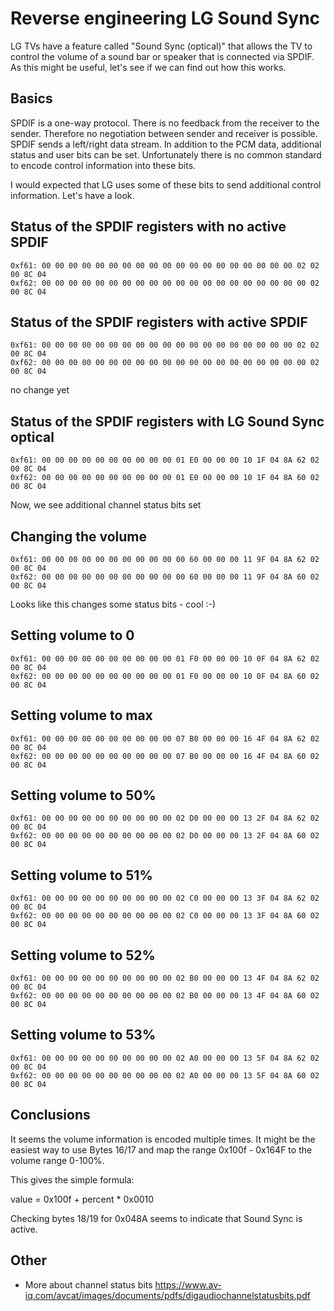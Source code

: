 # Reverse engineering LG Sound Sync

LG TVs have a feature called "Sound Sync (optical)" that allows the TV to control the volume of a sound bar or speaker that is connected via SPDIF.
As this might be useful, let's see if we can find out how this works.

## Basics

SPDIF is a one-way protocol. There is no feedback from the receiver to the sender.
Therefore no negotiation between sender and receiver is possible. SPDIF sends a left/right data stream. In addition to the PCM data, additional status and user bits can be set. Unfortunately there is no common standard to encode control information into these bits.

I would expected that LG uses some of these bits to send additional control information.
Let's have a look.

## Status of the SPDIF registers with no active SPDIF

```
0xf61: 00 00 00 00 00 00 00 00 00 00 00 00 00 00 00 00 00 00 00 02 02 00 8C 04
0xf62: 00 00 00 00 00 00 00 00 00 00 00 00 00 00 00 00 00 00 00 00 02 00 8C 04
```

## Status of the SPDIF registers with active SPDIF

```
0xf61: 00 00 00 00 00 00 00 00 00 00 00 00 00 00 00 00 00 00 00 02 02 00 8C 04
0xf62: 00 00 00 00 00 00 00 00 00 00 00 00 00 00 00 00 00 00 00 00 02 00 8C 04
```

no change yet

## Status of the SPDIF registers with LG Sound Sync optical

```
0xf61: 00 00 00 00 00 00 00 00 00 00 01 E0 00 00 00 10 1F 04 8A 62 02 00 8C 04
0xf62: 00 00 00 00 00 00 00 00 00 00 01 E0 00 00 00 10 1F 04 8A 60 02 00 8C 04
```

Now, we see additional channel status bits set

## Changing the volume

```
0xf61: 00 00 00 00 00 00 00 00 00 00 00 60 00 00 00 11 9F 04 8A 62 02 00 8C 04
0xf62: 00 00 00 00 00 00 00 00 00 00 00 60 00 00 00 11 9F 04 8A 60 02 00 8C 04
```

Looks like this changes some status bits - cool :-)

## Setting volume to 0

```
0xf61: 00 00 00 00 00 00 00 00 00 00 01 F0 00 00 00 10 0F 04 8A 62 02 00 8C 04
0xf62: 00 00 00 00 00 00 00 00 00 00 01 F0 00 00 00 10 0F 04 8A 60 02 00 8C 04
```

## Setting volume to max

```
0xf61: 00 00 00 00 00 00 00 00 00 00 07 B0 00 00 00 16 4F 04 8A 62 02 00 8C 04
0xf62: 00 00 00 00 00 00 00 00 00 00 07 B0 00 00 00 16 4F 04 8A 60 02 00 8C 04
```

## Setting volume to 50%

```
0xf61: 00 00 00 00 00 00 00 00 00 00 02 D0 00 00 00 13 2F 04 8A 62 02 00 8C 04
0xf62: 00 00 00 00 00 00 00 00 00 00 02 D0 00 00 00 13 2F 04 8A 60 02 00 8C 04
```

## Setting volume to 51%

```
0xf61: 00 00 00 00 00 00 00 00 00 00 02 C0 00 00 00 13 3F 04 8A 62 02 00 8C 04
0xf62: 00 00 00 00 00 00 00 00 00 00 02 C0 00 00 00 13 3F 04 8A 60 02 00 8C 04
```

## Setting volume to 52%

```
0xf61: 00 00 00 00 00 00 00 00 00 00 02 B0 00 00 00 13 4F 04 8A 62 02 00 8C 04
0xf62: 00 00 00 00 00 00 00 00 00 00 02 B0 00 00 00 13 4F 04 8A 60 02 00 8C 04
```

## Setting volume to 53%

```
0xf61: 00 00 00 00 00 00 00 00 00 00 02 A0 00 00 00 13 5F 04 8A 62 02 00 8C 04
0xf62: 00 00 00 00 00 00 00 00 00 00 02 A0 00 00 00 13 5F 04 8A 60 02 00 8C 04
```

## Conclusions

It seems the volume information is encoded multiple times. It might be the easiest way to use Bytes 16/17 and map the range 0x100f - 0x164F to the volume range 0-100%.

This gives the simple formula:

value = 0x100f + percent * 0x0010

Checking bytes 18/19 for 0x048A seems to indicate that Sound Sync is active.

## Other

- More about channel status bits 
https://www.av-iq.com/avcat/images/documents/pdfs/digaudiochannelstatusbits.pdf
